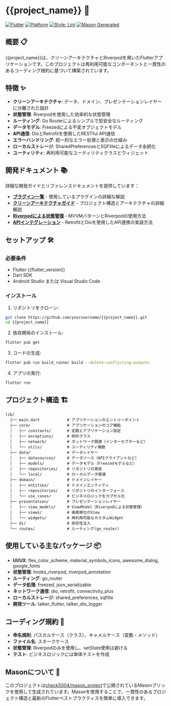 # {{project_name}} 🚀

[![Flutter](https://img.shields.io/badge/Flutter-{{flutter_version}}-blue.svg?logo=flutter)](https://flutter.dev)
[![Platform](https://img.shields.io/badge/platform-{{platforms_badge}}-blue)](https://docs.flutter.dev/reference/create-new-app)
[![Style: Lint](https://img.shields.io/badge/style-lint-4BC0F5.svg)](https://pub.dev/packages/lint)
[![Mason Generated](https://img.shields.io/badge/Mason-Generated-darkred.svg?logo=mason)](https://github.com/check5004/mason_project)

## 概要 📋

{{project_name}}は、クリーンアーキテクチャとRiverpodを用いたFlutterアプリケーションです。このプロジェクトは再利用可能なコンポーネントと一貫性のあるコーディング規約に基づいて構築されています。

## 特徴 ✨

- **クリーンアーキテクチャ**: データ、ドメイン、プレゼンテーションレイヤーに分離された設計
- **状態管理**: Riverpodを使用した効率的な状態管理
- **ルーティング**: Go Routerによるシンプルで型安全なルーティング
- **データモデル**: Freezedによる不変オブジェクトモデル
- **API通信**: DioとRetrofitを使用したRESTful API通信
- **エラーハンドリング**: 統一的なエラー処理と表示の仕組み
- **ローカルストレージ**: SharedPreferencesとSQFliteによるデータ永続化
- **ユーティリティ**: 再利用可能なユーティリティクラスとウィジェット

## 開発ドキュメント 📚

詳細な開発ガイドとリファレンスドキュメントを提供しています：

- [**プラグイン一覧**](./docs/plugins.md) - 使用しているプラグインの詳細な解説
- [**クリーンアーキテクチャガイド**](./docs/clean_architecture.md) - プロジェクト構造とアーキテクチャの詳細解説
- [**Riverpodによる状態管理**](./docs/riverpod_guide.md) - MVVMパターンとRiverpodの使用方法
- [**APIインテグレーション**](./docs/api_integration.md) - RetrofitとDioを使用したAPI連携の実装方法

## セットアップ 🛠️

### 必要条件

- Flutter {{flutter_version}}
- Dart SDK
- Android Studio または Visual Studio Code

### インストール

1. リポジトリをクローン:

```bash
git clone https://github.com/yourusername/{{project_name}}.git
cd {{project_name}}
```

2. 依存関係のインストール:

```bash
flutter pub get
```

3. コードの生成:

```bash
flutter pub run build_runner build --delete-conflicting-outputs
```

4. アプリの実行:

```bash
flutter run
```

## プロジェクト構造 🏗️

```
lib/
  ├── main.dart            # アプリケーションのエントリーポイント
  ├── core/                # アプリケーションのコア機能
  │   ├── constants/       # 定数とアプリケーション設定
  │   ├── exceptions/      # 例外クラス
  │   ├── network/         # ネットワーク関連（インターセプターなど）
  │   └── utils/           # ユーティリティ関数
  ├── data/                # データレイヤー
  │   ├── datasources/     # データソース（APIクライアントなど）
  │   ├── models/          # データモデル（Freezedモデルなど）
  │   ├── repositories/    # リポジトリの実装
  │   └── local/           # ローカルデータ関連
  ├── domain/              # ドメインレイヤー
  │   ├── entities/        # ドメインエンティティ
  │   ├── repositories/    # リポジトリのインターフェース
  │   └── use_cases/       # ビジネスロジックをカプセル化
  ├── presentation/        # プレゼンテーションレイヤー
  │   ├── view_models/     # ViewModel（Riverpodによる状態管理）
  │   ├── views/           # 画面単位のView
  │   └── widgets/         # 再利用可能なカスタムWidget
  ├── di/                  # 依存性注入
  └── routes/              # ルーティング(go_router)
```

## 使用している主なパッケージ 📦

- **UI/UX**: flex_color_scheme, material_symbols_icons, awesome_dialog, google_fonts
- **状態管理**: hooks_riverpod, riverpod_annotation
- **ルーティング**: go_router
- **データ処理**: freezed, json_serializable
- **ネットワーク通信**: dio, retrofit, connectivity_plus
- **ローカルストレージ**: shared_preferences, sqflite
- **開発ツール**: talker_flutter, talker_dio_logger

## コーディング規約 📏

- **命名規則**: パスカルケース（クラス）、キャメルケース（変数・メソッド）
- **ファイル名**: スネークケース
- **状態管理**: Riverpodのみを使用し、setState使用は避ける
- **テスト**: ビジネスロジックには単体テストを作成


## Masonについて 🧱

このプロジェクトは[check5004/mason_project](https://github.com/check5004/mason_project)で公開されているMasonブリックを使用して生成されています。Masonを使用することで、一貫性のあるプロジェクト構造と最新のFlutterベストプラクティスを簡単に導入できます。
